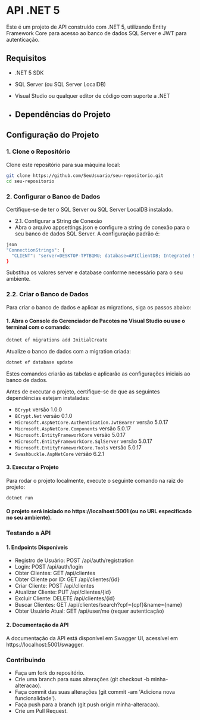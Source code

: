 # API .NET 5

Este é um projeto de API construído com .NET 5, utilizando Entity Framework Core para acesso ao banco de dados SQL Server e JWT para autenticação.

## Requisitos

- .NET 5 SDK
- SQL Server (ou SQL Server LocalDB)
- Visual Studio ou qualquer editor de código com suporte a .NET

- ## Dependências do Projeto

## Configuração do Projeto

### 1. Clone o Repositório

Clone este repositório para sua máquina local:

```bash
git clone https://github.com/SeuUsuario/seu-repositorio.git
cd seu-repositorio
```

### 2. Configurar o Banco de Dados

Certifique-se de ter o SQL Server ou SQL Server LocalDB instalado.

- 2.1. Configurar a String de Conexão
- Abra o arquivo appsettings.json e configure a string de conexão para o seu banco de dados SQL Server. A configuração padrão é:

```bash
json
"ConnectionStrings": {
  "CLIENT": "server=DESKTOP-TPTBQMU; database=APIClientDB; Integrated Security=True; MultipleActiveResultSets=true; TrustServerCertificate=True;"
}
```

Substitua os valores server e database conforme necessário para o seu ambiente.

### 2.2. Criar o Banco de Dados

Para criar o banco de dados e aplicar as migrations, siga os passos abaixo:

#### 1. Abra o Console do Gerenciador de Pacotes no Visual Studio ou use o terminal com o comando:

```bash
dotnet ef migrations add InitialCreate
```

Atualize o banco de dados com a migration criada:

```bash
dotnet ef database update
```

Estes comandos criarão as tabelas e aplicarão as configurações iniciais ao banco de dados.

Antes de executar o projeto, certifique-se de que as seguintes dependências estejam instaladas:

- `BCrypt` versão 1.0.0
- `BCrypt.Net` versão 0.1.0
- `Microsoft.AspNetCore.Authentication.JwtBearer` versão 5.0.17
- `Microsoft.AspNetCore.Components` versão 5.0.17
- `Microsoft.EntityFrameworkCore` versão 5.0.17
- `Microsoft.EntityFrameworkCore.SqlServer` versão 5.0.17
- `Microsoft.EntityFrameworkCore.Tools` versão 5.0.17
- `Swashbuckle.AspNetCore` versão 6.2.1

#### 3. Executar o Projeto

Para rodar o projeto localmente, execute o seguinte comando na raiz do projeto:

```bash
dotnet run
```

#### O projeto será iniciado no https://localhost:5001 (ou no URL especificado no seu ambiente).

### Testando a API

#### 1. Endpoints Disponíveis

- Registro de Usuário: POST /api/auth/registration
- Login: POST /api/auth/login
- Obter Clientes: GET /api/clientes
- Obter Cliente por ID: GET /api/clientes/{id}
- Criar Cliente: POST /api/clientes
- Atualizar Cliente: PUT /api/clientes/{id}
- Excluir Cliente: DELETE /api/clientes/{id}
- Buscar Clientes: GET /api/clientes/search?cpf={cpf}&name={name}
- Obter Usuário Atual: GET /api/user/me (requer autenticação)

#### 2. Documentação da API

A documentação da API está disponível em Swagger UI, acessível em https://localhost:5001/swagger.

### Contribuindo

- Faça um fork do repositório.
- Crie uma branch para suas alterações (git checkout -b minha-alteracao).
- Faça commit das suas alterações (git commit -am 'Adiciona nova funcionalidade').
- Faça push para a branch (git push origin minha-alteracao).
- Crie um Pull Request.
